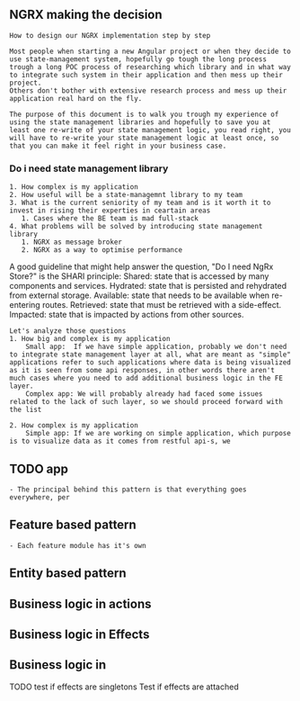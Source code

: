 ## NGRX making the decision

    How to design our NGRX implementation step by step

    Most people when starting a new Angular project or when they decide to use state-management system, hopefully go tough the long process trough a long POC process of researching which library and in what way to integrate such system in their application and then mess up their project.
    Others don't bother with extensive research process and mess up their application real hard on the fly. 

    The purpose of this document is to walk you trough my experience of using the state management libraries and hopefully to save you at least one re-write of your state management logic, you read right, you will have to re-write your state management logic at least once, so that you can make it feel right in your business case.

### Do i need state management library

    1. How complex is my application
    2. How useful will be a state-managemnt library to my team
    3. What is the current seniority of my team and is it worth it to invest in rising their experties in ceartain areas
       1. Cases where the BE team is mad full-stack
    4. What problems will be solved by introducing state management library
       1. NGRX as message broker
       2. NGRX as a way to optimise performance  


A good guideline that might help answer the question, "Do I need NgRx Store?" is the SHARI principle:
Shared: state that is accessed by many components and services.
Hydrated: state that is persisted and rehydrated from external storage.
Available: state that needs to be available when re-entering routes.
Retrieved: state that must be retrieved with a side-effect.
Impacted: state that is impacted by actions from other sources.


    Let's analyze those questions
    1. How big and complex is my application
        Small app:  If we have simple application, probably we don't need to integrate state management layer at all, what are meant as "simple" applications refer to such applications where data is being visualized as it is seen from some api responses, in other words there aren't much cases where you need to add additional business logic in the FE layer.
        Complex app: We will probably already had faced some issues related to the lack of such layer, so we should proceed forward with the list

    2. How complex is my application
        Simple app: If we are working on simple application, which purpose is to visualize data as it comes from restful api-s, we 



## TODO app
    - The principal behind this pattern is that everything goes everywhere, per



## Feature based pattern
    - Each feature module has it's own 

## Entity based pattern


## 


## Business logic in actions

## Business logic in Effects

## Business logic in 




TODO test if effects are singletons
Test if effects are attached